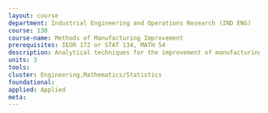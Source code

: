 ```yaml
---
layout: course 
department: Industrial Engineering and Operations Research (IND ENG)
course: 130
course-name: Methods of Manufacturing Improvement
prerequisites: IEOR 172 or STAT 134, MATH 54
description: Analytical techniques for the improvement of manufacturing performance along the dimensions of productivity, quality, customer service, and throughput. Techniques for yield analysis, process control, inspection sampling, equipment efficiency analysis, cycle time reduction, and on-time delivery improvement. Applications on semiconductor manufacturing or other industrial settings.
units: 3
tools: 
cluster: Engineering,Mathematics/Statistics
foundational: 
applied: Applied
meta: 
---
```

